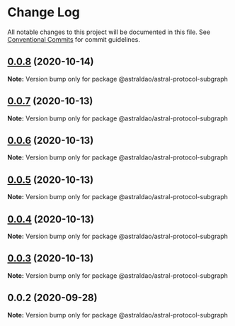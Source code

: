 # Change Log

All notable changes to this project will be documented in this file.
See [Conventional Commits](https://conventionalcommits.org) for commit guidelines.

## [0.0.8](https://github.com/astralDAO/astralprotocol/compare/@astraldao/astral-protocol-subgraph@0.0.7...@astraldao/astral-protocol-subgraph@0.0.8) (2020-10-14)

**Note:** Version bump only for package @astraldao/astral-protocol-subgraph





## [0.0.7](https://github.com/astralDAO/astralprotocol/compare/@astraldao/astral-protocol-subgraph@0.0.6...@astraldao/astral-protocol-subgraph@0.0.7) (2020-10-13)

**Note:** Version bump only for package @astraldao/astral-protocol-subgraph





## [0.0.6](https://github.com/astralDAO/astralprotocol/compare/@astraldao/astral-protocol-subgraph@0.0.5...@astraldao/astral-protocol-subgraph@0.0.6) (2020-10-13)

**Note:** Version bump only for package @astraldao/astral-protocol-subgraph





## [0.0.5](https://github.com/astralDAO/astralprotocol/compare/@astraldao/astral-protocol-subgraph@0.0.4...@astraldao/astral-protocol-subgraph@0.0.5) (2020-10-13)

**Note:** Version bump only for package @astraldao/astral-protocol-subgraph





## [0.0.4](https://github.com/astralDAO/astralprotocol/compare/@astraldao/astral-protocol-subgraph@0.0.3...@astraldao/astral-protocol-subgraph@0.0.4) (2020-10-13)

**Note:** Version bump only for package @astraldao/astral-protocol-subgraph





## [0.0.3](https://github.com/astralDAO/astralprotocol/compare/@astraldao/astral-protocol-subgraph@0.0.2...@astraldao/astral-protocol-subgraph@0.0.3) (2020-10-13)

**Note:** Version bump only for package @astraldao/astral-protocol-subgraph





## 0.0.2 (2020-09-28)

**Note:** Version bump only for package @astraldao/astral-protocol-subgraph
